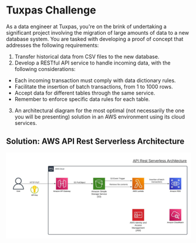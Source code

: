 
# Tuxpas Challenge

As a data engineer at Tuxpas, you're on the brink of undertaking a significant project
involving the migration of large amounts of data to a new database system. You are tasked
with developing a proof of concept that addresses the following requirements:

1. Transfer historical data from CSV files to the new database.
2. Develop a RESTful API service to handle incoming data, with the following considerations:
- Each incoming transaction must comply with data dictionary rules.
- Facilitate the insertion of batch transactions, from 1 to 1000 rows.
- Accept data for different tables through the same service.
- Remember to enforce specific data rules for each table.
3. An architectural diagram for the most optimal (not necessarily the one you will be
presenting) solution in an AWS environment using its cloud services.

## Solution: AWS API Rest Serverless Architecture

![What is this](TuxpasAPIRestArchitecture.jpeg)
